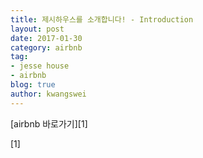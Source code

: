 ```yaml
---
title: 제시하우스를 소개합니다! - Introduction
layout: post
date: 2017-01-30
category: airbnb
tag:
- jesse house
- airbnb
blog: true
author: kwangswei
---
```


[airbnb 바로가기][1]

[1] 
